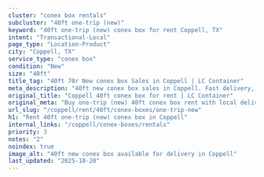 ```yaml
---
cluster: "conex box rentals"
subcluster: "40ft one-trip (new)"
keyword: "40ft one-trip (new) conex box for rent Coppell, TX"
intent: "Transactional-Local"
page_type: "Location-Product"
city: "Coppell, TX"
service_type: "conex box"
condition: "New"
size: "40ft"
title_tag: "40ft 70r New conex box Sales in Coppell | LC Container"
meta_description: "40ft new conex box sales in Coppell. Fast delivery, competitive pricing. Serving conex boxes area. Quote ID: 6B8. Call (214) 524-4168 for your free quote today."
original_title: "Coppell 40ft conex box for rent | LC Container"
original_meta: "Buy one-trip (new) 40ft conex box rent with local delivery in Coppell, TX. LC Container — local Since 2003. Request a fast quote today."
url_slug: "/coppell/rent/40ft/conex-boxes/one-trip-new"
h1: "Rent 40ft one-trip (new) conex box in Coppell"
internal_links: "/coppell/conex-boxes/rentals"
priority: 3
notes: "2"
noindex: true
image_alt: "40ft new conex box available for delivery in Coppell"
last_updated: "2025-10-20"
---
```


<!-- TODO: Add unique city/inventory copy, images, and internal links here. -->
